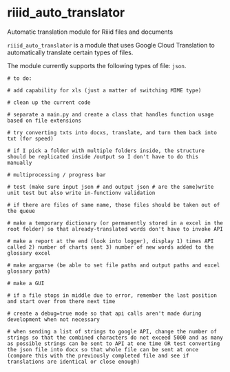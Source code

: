# riiid_auto_translator
Automatic translation module for Riiid files and documents

`riiid_auto_translator` is a module that uses Google Cloud Translation to automatically translate certain types of files.

The module currently supports the following types of file: `json`.




    # to do:

    # add capability for xls (just a matter of switching MIME type)

    # clean up the current code

    # separate a main.py and create a class that handles function usage based on file extensions

    # try converting txts into docxs, translate, and turn them back into txt (for speed)
    
    # if I pick a folder with multiple folders inside, the structure should be replicated inside /output so I don't have to do this manually

    # multiprocessing / progress bar

    # test (make sure input json # and output json # are the same)write unit test but also write in-functionv validation

    # if there are files of same name, those files should be taken out of the queue

    # make a temporary dictionary (or permanently stored in a excel in the root folder) so that already-translated words don't have to invoke API

    # make a report at the end (look into logger), display 1) times API called 2) number of charts sent 3) number of new words added to the glossary excel

    # make argparse (be able to set file paths and output paths and excel glossary path)

    # make a GUI

    # if a file stops in middle due to error, remember the last position and start over from there next time

    # create a debug=true mode so that api calls aren't made during development when not necessary

    # when sending a list of strings to google API, change the number of strings so that the combined characters do not exceed 5000 and as many as possible strings can be sent to API at one time OR test converting the json file into docx so that whole file can be sent at once (compare this with the previously completed file and see if translations are identical or close enough) 
